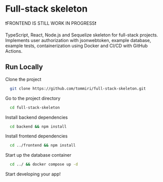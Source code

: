 # Full-stack skeleton

❗FRONTEND IS STILL WORK IN PROGRESS❗

TypeScript, React, Node.js and Sequelize skeleton for full-stack projects. Implements user authorization with jsonwebtoken, example database, example tests, containerization using Docker and CI/CD with GitHub Actions.

## Run Locally

Clone the project

```bash
  git clone https://github.com/tommiri/full-stack-skeleton.git
```

Go to the project directory

```bash
  cd full-stack-skeleton
```

Install backend dependencies

```bash
  cd backend && npm install
```

Install frontend dependencies

```bash
  cd ../frontend && npm install
```

Start up the database container

```bash
  cd ../ && docker compose up -d
```

Start developing your app!
